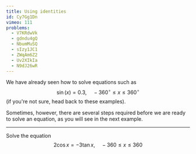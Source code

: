 ```yaml
---
title: Using identities
id: Cy7Gg1Dn
vimeo: 111
problems:
  - V7KRdwVk
  - gdndu4gQ
  - NbumMuSQ
  - sIzy1JC1
  - ZWqAm6Z2
  - Uv2XIkIa
  - N9dJ26wR
---
```


We have already seen how to solve equations such as
$$
\sin(x) = 0.3, \quad -360^{\circ} \leq x \leq 360^{\circ}
$$
(if you're not sure, head back to <nuxt-link to="/skills/pure/trigonometry/sin-cos-tan">these examples</nuxt-link>).

Sometimes, however, there are several steps required before we are ready to solve an equation, as you will see in the next example.

---

Solve the equation
$$
2 \cos x = -3 \tan x, \quad -360 \leq x \leq 360
$$
